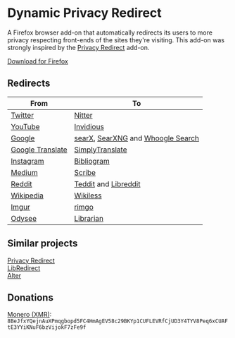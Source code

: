 # Dynamic Privacy Redirect

A Firefox browser add-on that automatically redirects its users to more privacy respecting front-ends of the sites they're visiting.
This add-on was strongly inspired by the [Privacy Redirect](https://github.com/SimonBrazell/privacy-redirect) add-on.

[Download for Firefox](https://addons.mozilla.org/en-US/firefox/addon/dynamic-privacy-redirect/)

## Redirects
|From                   				|To                                                             														|
|-------------------------------------------------------|-------------------------------------------------------------------------------------------------------------------------------------------------------------------------------|
|[Twitter](https://twitter.com)				| [Nitter](https://github.com/zedeus/nitter)                    														|
|[YouTube](https://youtube.com)				| [Invidious](https://github.com/iv-org/invidious)              														|
|[Google](https://google.com)				| [searX](https://github.com/searx/searx), [SearXNG](https://github.com/searxng/searxng) and [Whoogle Search](https://github.com/benbusby/whoogle-search)			|
|[Google Translate](https://translate.google.com)	| [SimplyTranslate](https://sr.ht/~metalune/SimplyTranslate/)   														|
|[Instagram](https://instagram.com)			| [Bibliogram](https://sr.ht/~cadence/bibliogram/)              														|
|[Medium](https://medium.com)				| [Scribe](https://sr.ht/~edwardloveall/scribe/)                														|
|[Reddit](https://reddit.com)				| [Teddit](https://codeberg.org/teddit/teddit) and [Libreddit](https://github.com/spikecodes/libreddit)										|
|[Wikipedia](https://wikipedia.org)			| [Wikiless](https://codeberg.org/orenom/Wikiless)              														|
|[Imgur](https://imgur.com)				| [rimgo](https://codeberg.org/video-prize-ranch/rimgo)         														|
|[Odysee](https://odysee.com)				| [Librarian](https://codeberg.org/librarian/librarian)         														|

## Similar projects
[Privacy Redirect](https://github.com/SimonBrazell/privacy-redirect)\
[LibRedirect](https://github.com/libredirect/libredirect/)\
[Alter](https://github.com/w3bdev1/alter)

## Donations
[Monero (XMR)](https://www.getmonero.org/): `8BeJfxYQejnAuXPmqgbopd5FC4HmAgEV58c29BKYp1CUFLEVRfCjUD3Y4TYV8Peq6xCUAFtE3YYiKNuF6bzVijokF7zFe9f`

